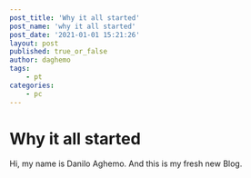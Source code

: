 ```yaml
---
post_title: 'Why it all started'
post_name: 'why it all started'
post_date: '2021-01-01 15:21:26'
layout: post
published: true_or_false
author: daghemo
tags:
    - pt
categories:
    - pc
---
```

# Why it all started

Hi, my name is Danilo Aghemo. And this is my fresh new Blog.
